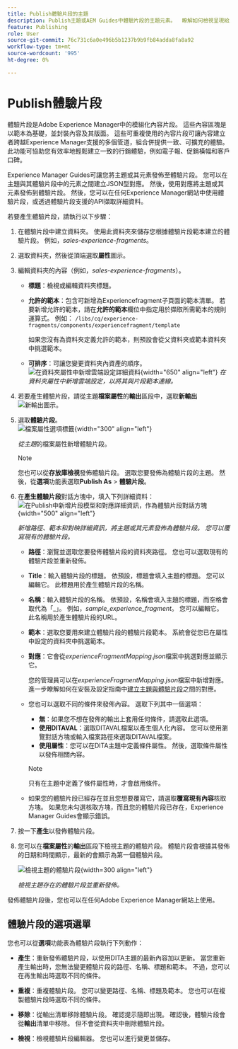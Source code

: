 ```yaml
---
title: Publish體驗片段的主題
description: Publish主題或AEM Guides中體驗片段的主題元素。  瞭解如何檢視呈現給主題的體驗片段並重新發佈。
feature: Publishing
role: User
source-git-commit: 76c731c6a0e496b5b1237b9b9fb84adda8fa8a92
workflow-type: tm+mt
source-wordcount: '995'
ht-degree: 0%

---
```


# Publish體驗片段

體驗片段是Adobe Experience Manager中的模組化內容片段。 這些內容區塊是以範本為基礎，並封裝內容及其版面。 這些可重複使用的內容片段可讓內容建立者跨越Experience Manager支援的多個管道，組合併提供一致、可擴充的體驗。 此功能可協助您有效率地輕鬆建立一致的行銷體驗，例如電子報、促銷橫幅和客戶口碑。

Experience Manager Guides可讓您將主題或其元素發佈至體驗片段。 您可以在主題與其體驗片段中的元素之間建立JSON型對應。 然後，使用對應將主題或其元素發佈到體驗片段。 然後，您可以在任何Experience Manager網站中使用體驗片段，或透過體驗片段支援的API擷取詳細資料。




若要產生體驗片段，請執行以下步驟：


1. 在體驗片段中建立資料夾。 使用此資料夾來儲存您根據體驗片段範本建立的體驗片段。 例如，*sales-experience-fragments*。
1. 選取資料夾，然後從頂端選取&#x200B;**屬性**&#x200B;圖示。
1. 編輯資料夾的內容（例如，*sales-experience-fragments*）。


   * **標題**：檢視或編輯資料夾標題。

   * **允許的範本**：包含可新增為Experiencefragment子頁面的範本清單。 若要新增允許的範本，請在&#x200B;**允許的範本**欄位中指定用於擷取所需範本的規則運算式。
例如：
     `/libs/cq/experience-fragments/components/experiencefragment/template`

     如果您沒有為資料夾定義允許的範本，則預設會從父資料夾或範本資料夾中挑選範本。
   * **可排序**：可讓您變更資料夾內資產的順序。
     ![在資料夾屬性中新增雲端設定詳細資料](images/experience-fragment-folder-properties.png){width="650" align="left"}
     *在資料夾屬性中新增雲端設定，以將其與片段範本連線。*
1. 若要產生體驗片段，請從主題&#x200B;**檔案屬性**&#x200B;的&#x200B;**輸出**&#x200B;區段中，選取&#x200B;**新輸出** ![新輸出圖示](./images/Add_icon.svg)。
1. 選取&#x200B;**體驗片段**。\
   ![檔案屬性選項標籤](./images/file-properties-outputs.png){width="300" align="left"}

   *從主題*&#x200B;的檔案屬性新增體驗片段。

   >[!NOTE]
   >
   > 您也可以從&#x200B;**存放庫檢視**&#x200B;發佈體驗片段。 選取您要發佈為體驗片段的主題。 然後，從&#x200B;**選項**&#x200B;功能表選取&#x200B;**Publish As** > **體驗片段**。

1. 在&#x200B;**產生體驗片段**對話方塊中，填入下列詳細資料：
   ![在Publish中新增片段模型和對應詳細資訊，作為體驗片段對話方塊](images/experience-fragment-generate.png){width="500" align="left"}

   *新增路徑、範本和對映詳細資訊，將主題或其元素發佈為體驗片段。 您可以覆寫現有的體驗片段。*

   * **路徑**：瀏覽並選取您要發佈體驗片段的資料夾路徑。 您也可以選取現有的體驗片段並重新發佈。
   * **Title**：輸入體驗片段的標題。 依預設，標題會填入主題的標題。 您可以編輯它。 此標題用於產生體驗片段的名稱。
   * **名稱**：輸入體驗片段的名稱。 依預設，名稱會填入主題的標題，而空格會取代為「_」。 例如，*sample_experience_fragment*。 您可以編輯它。 此名稱用於產生體驗片段的URL。
   * **範本**：選取您要用來建立體驗片段的體驗片段範本。 系統會從您已在屬性中設定的資料夾中挑選範本。
   * **對應**：它會從&#x200B;*experienceFragmentMapping.json*&#x200B;檔案中挑選對應並顯示它。



     您的管理員可以在&#x200B;*experienceFragmentMapping.json*&#x200B;檔案中新增對應。  進一步瞭解如何在安裝及設定指南中[建立主題與體驗片段](/help/product-guide/cs-install-guide/conf-experience-fragment-mapping-cs.md)之間的對應。

   * 您也可以選取不同的條件來發佈內容。  選取下列其中一個選項：


      * **無**：如果您不想在發佈的輸出上套用任何條件，請選取此選項。
      * **使用DITAVAL**：選取DITAVAL檔案以產生個人化內容。 您可以使用瀏覽對話方塊或輸入檔案路徑來選取DITAVAL檔案。
      * **使用屬性**：您可以在DITA主題中定義條件屬性。 然後，選取條件屬性以發佈相關內容。

     >[!NOTE]
     > 
     >只有在主題中定義了條件屬性時，才會啟用條件。


   * 如果您的體驗片段已經存在並且您想要覆寫它，請選取&#x200B;**覆寫現有內容**&#x200B;核取方塊。 如果您未勾選核取方塊，而且您的體驗片段已存在，Experience Manager Guides會顯示錯誤。
1. 按一下&#x200B;**產生**&#x200B;以發佈體驗片段。
1. 您可以在&#x200B;**檔案屬性**&#x200B;的&#x200B;**輸出**&#x200B;區段下檢視主題的體驗片段。 體驗片段會根據其發佈的日期和時間顯示，最新的會顯示為第一個體驗片段。

   ![檢視主題的體驗片段](images/experience-fragment-outputs.png){width=300 align=&quot;left&quot;}

   *檢視主題存在的體驗片段並重新發佈。*




發佈體驗片段後，您也可以在任何Adobe Experience Manager網站上使用。


## 體驗片段的選項選單

您也可以從&#x200B;**選項**&#x200B;功能表為體驗片段執行下列動作：

* **產生**：重新發佈體驗片段，以使用DITA主題的最新內容加以更新。 當您重新產生輸出時，您無法變更體驗片段的路徑、名稱、標題和範本。 不過，您可以在再生輸出時選取不同的條件。

* **重複**：重複體驗片段。 您可以變更路徑、名稱、標題及範本。 您也可以在複製體驗片段時選取不同的條件。

* **移除**：從輸出清單移除體驗片段。 確認提示隨即出現。 確認後，體驗片段會從&#x200B;**輸出**&#x200B;清單中移除。 但不會從資料夾中刪除體驗片段。

* **檢視**：檢視體驗片段編輯器。 您也可以進行變更並儲存。
